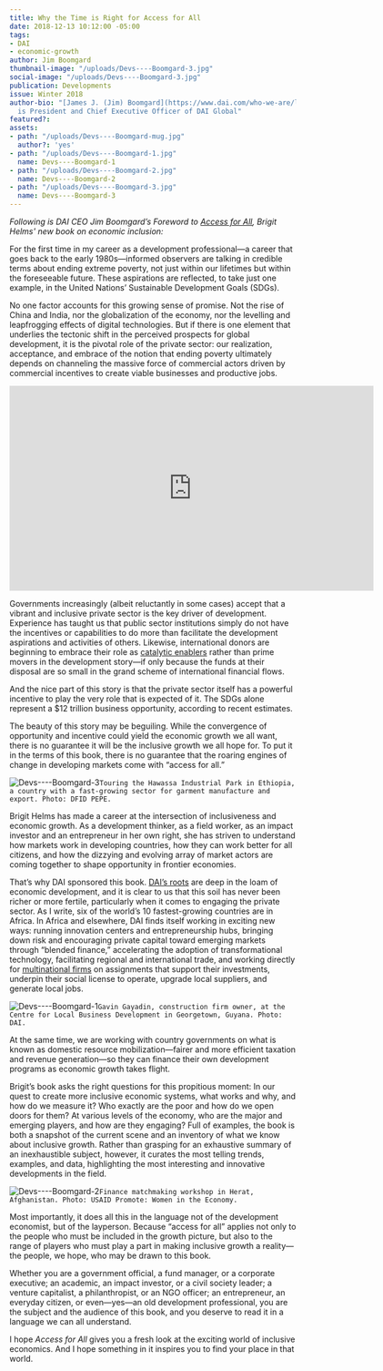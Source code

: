 ```yaml
---
title: Why the Time is Right for Access for All
date: 2018-12-13 10:12:00 -05:00
tags:
- DAI
- economic-growth
author: Jim Boomgard
thumbnail-image: "/uploads/Devs----Boomgard-3.jpg"
social-image: "/uploads/Devs----Boomgard-3.jpg"
publication: Developments
issue: Winter 2018
author-bio: "[James J. (Jim) Boomgard](https://www.dai.com/who-we-are/leadership/james-boomgard)
  is President and Chief Executive Officer of DAI Global"
featured?: 
assets:
- path: "/uploads/Devs----Boomgard-mug.jpg"
  author?: 'yes'
- path: "/uploads/Devs----Boomgard-1.jpg"
  name: Devs----Boomgard-1
- path: "/uploads/Devs----Boomgard-2.jpg"
  name: Devs----Boomgard-2
- path: "/uploads/Devs----Boomgard-3.jpg"
  name: Devs----Boomgard-3
---
```


*Following is DAI CEO Jim Boomgard’s Foreword to [Access for All](https://www.dai.com/news/access-for-all-dais-brigit-helms-launches-her-new-book-on-economic-inclusion), Brigit Helms' new book on economic inclusion:*

For the first time in my career as a development professional—a career that goes back to the early 1980s—informed observers are talking in credible terms about ending extreme poverty, not just within our lifetimes but within the foreseeable future. These aspirations are reflected, to take just one example, in the United Nations’ Sustainable Development Goals (SDGs).




No one factor accounts for this growing sense of promise. Not the rise of China and India, nor the globalization of the economy, nor the levelling and leapfrogging effects of digital technologies. But if there is one element that underlies the tectonic shift in the perceived prospects for global development, it is the pivotal role of the private sector: our realization, acceptance, and embrace of the notion that ending poverty ultimately depends on channeling the massive force of commercial actors driven by commercial incentives to create viable businesses and productive jobs.

<iframe src="https://player.vimeo.com/video/304715051" frameborder="0" webkitallowfullscreen mozallowfullscreen allowfullscreen width="640" height="360"></iframe>

Governments increasingly (albeit reluctantly in some cases) accept that a vibrant and inclusive private sector is the key driver of development. Experience has taught us that public sector institutions simply do not have the incentives or capabilities to do more than facilitate the development aspirations and activities of others. Likewise, international donors are beginning to embrace their role as [catalytic enablers](https://www.dai.com/our-work/projects/worldwide-the-invest-project) rather than prime movers in the development story—if only because the funds at their disposal are so small in the grand scheme of international financial flows.

And the nice part of this story is that the private sector itself has a powerful incentive to play the very role that is expected of it. The SDGs alone represent a $12 trillion business opportunity, according to recent estimates.

The beauty of this story may be beguiling. While the convergence of opportunity and incentive could yield the economic growth we all want, there is no guarantee it will be the inclusive growth we all hope for. To put it in the terms of this book, there is no guarantee that the roaring engines of change in developing markets come with “access for all.”

![Devs----Boomgard-3](/uploads/Devs----Boomgard-3.jpg)`Touring the Hawassa Industrial Park in Ethiopia, a country with a fast-growing sector for garment manufacture and export. Photo: DFID PEPE.`

Brigit Helms has made a career at the intersection of inclusiveness and economic growth. As a development thinker, as a field worker, as an impact investor and an entrepreneur in her own right, she has striven to understand how markets work in developing countries, how they can work better for all citizens, and how the dizzying and evolving array of market actors are coming together to shape opportunity in frontier economies. 

That’s why DAI sponsored this book. [DAI’s roots](https://www.dai.com/our-work/projects/worldwide-the-invest-project) are deep in the loam of economic development, and it is clear to us that this soil has never been richer or more fertile, particularly when it comes to engaging the private sector. As I write, six of the world’s 10 fastest-growing countries are in Africa. In Africa and elsewhere, DAI finds itself working in exciting new ways: running innovation centers and entrepreneurship hubs, bringing down risk and encouraging private capital toward emerging markets through “blended finance,” accelerating the adoption of transformational technology, facilitating regional and international trade, and working directly for [multinational firms](https://www.dai.com/our-work/solutions/sustainable-business) on assignments that support their investments, underpin their social license to operate, upgrade local suppliers, and generate local jobs.

![Devs----Boomgard-1](/uploads/Devs----Boomgard-1.jpg)`Gavin Gayadin, construction firm owner, at the Centre for Local Business Development in Georgetown, Guyana. Photo: DAI.`

At the same time, we are working with country governments on what is known as domestic resource mobilization—fairer and more efficient taxation and revenue generation—so they can finance their own development programs as economic growth takes flight.

Brigit’s book asks the right questions for this propitious moment: In our quest to create more inclusive economic systems, what works and why, and how do we measure it? Who exactly are the poor and how do we open doors for them? At various levels of the economy, who are the major and emerging players, and how are they engaging? Full of examples, the book is both a snapshot of the current scene and an inventory of what we know about inclusive growth. Rather than grasping for an exhaustive summary of an inexhaustible subject, however, it curates the most telling trends, examples, and data, highlighting the most interesting and innovative developments in the field.

![Devs----Boomgard-2](/uploads/Devs----Boomgard-2.jpg)`Finance matchmaking workshop in Herat, Afghanistan. Photo: USAID Promote: Women in the Economy.`

Most importantly, it does all this in the language not of the development economist, but of the layperson. Because “access for all” applies not only to the people who must be included in the growth picture, but also to the range of players who must play a part in making inclusive growth a reality—the people, we hope, who may be drawn to this book.

Whether you are a government official, a fund manager, or a corporate executive; an academic, an impact investor, or a civil society leader; a venture capitalist, a philanthropist, or an NGO officer; an entrepreneur, an everyday citizen, or even—yes—an old development professional, you are the subject and the audience of this book, and you deserve to read it in a language we can all understand.

I hope *Access for All* gives you a fresh look at the exciting world of inclusive economics. And I hope something in it inspires you to find your place in that world.